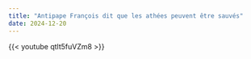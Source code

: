 ```yaml
---
title: "Antipape François dit que les athées peuvent être sauvés"
date: 2024-12-20
---
```


{{< youtube qtlt5fuVZm8 >}}
